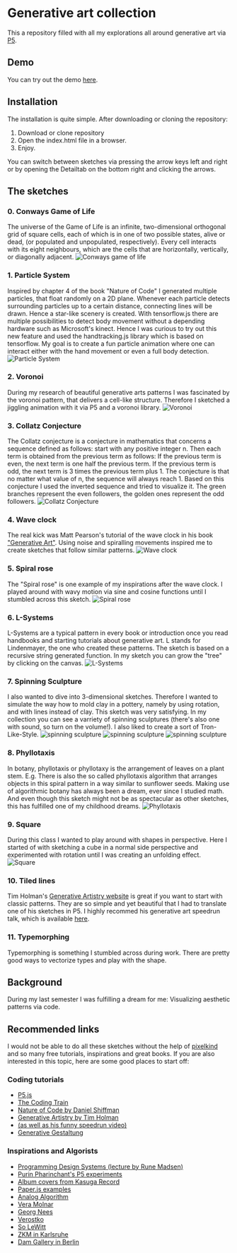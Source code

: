# Generative art collection
This a repository filled with all my explorations all around generative art via [P5](https://p5js.org/). 


## Demo
You can try out the demo [here](https://mekiii.github.io/p5_generative_art_collection/). 

## Installation
The installation is quite simple. After downloading or cloning the repository: 

1. Download or clone repository
2. Open the index.html file in a browser. 
3. Enjoy. 

You can switch between sketches via pressing the arrow keys left and right or by opening the Detailtab on the bottom right and clicking the arrows. 

## The sketches 
### 0. Conways Game of Life
The universe of the Game of Life is an infinite, two-dimensional orthogonal grid of square cells, each of which is in one of two possible states, alive or dead, (or populated and unpopulated, respectively). Every cell interacts with its eight neighbours, which are the cells that are horizontally, vertically, or diagonally adjacent.
![Conways game of life](https://i.imgur.com/9HtymUw.png)
### 1. Particle System
Inspired by chapter 4 of the book "Nature of Code" I generated multiple particles, that float randomly on a 2D plane. Whenever each particle detects surrounding particles up to a certain distance, connecting lines will be drawn. Hence a star-like scenery is created. With tensorflow.js there are multiple possibilities to detect body movement without a depending hardware such as Microsoft's kinect. Hence I was curious to try out this new feature and used the handtracking.js library which is based on tensorflow. My goal is to create a fun particle animation where one can interact either with the hand movement or even a full body detection.
![Particle System](https://camo.githubusercontent.com/f2aa7dd747ece756667816ff20f32d1c2a73f4bd/68747470733a2f2f692e696d6775722e636f6d2f675836734c5a6e2e6a7067)
### 2. Voronoi
During my research of beautiful generative arts patterns I was fascinated by the voronoi pattern, that delivers a cell-like structure. Therefore I sketched a jiggling animation with it via P5 and a voronoi library.
![Voronoi](https://camo.githubusercontent.com/50135881aeef3594be89e3e1409b92db2015cb44/68747470733a2f2f692e696d6775722e636f6d2f3463613237306c2e6a7067)

### 3. Collatz Conjecture
The Collatz conjecture is a conjecture in mathematics that concerns a sequence defined as follows: start with any positive integer n. Then each term is obtained from the previous term as follows: If the previous term is even, the next term is one half the previous term. If the previous term is odd, the next term is 3 times the previous term plus 1. The conjecture is that no matter what value of n, the sequence will always reach 1. Based on this conjecture I used the inverted sequence and tried to visualize it. The green branches represent the even followers, the golden ones represent the odd followers. 
![Collatz Conjecture](https://i.imgur.com/8RW3Ecv.png)

### 4. Wave clock
The real kick was Matt Pearson's tutorial of the wave clock in his book ["Generative Art"](https://www.amazon.de/Generative-Art-Practical-Guide-Processing/dp/1935182625). Using noise and spiralling movements inspired me to create sketches that follow similar patterns. 
![Wave clock](https://i.imgur.com/hE4actx.png)

### 5. Spiral rose
The "Spiral rose" is one example of my inspirations after the wave clock. I played around with wavy motion via sine and cosine functions until I stumbled across this sketch. 
![Spiral rose](https://i.imgur.com/iVKRwHq.png)

### 6. L-Systems
L-Systems are a typical pattern in every book or introduction once you read handbooks and starting tutorials about generative art. L stands for Lindenmayer, the one who created these patterns. The sketch is based on a recursive string generated function. In my sketch you can grow the "tree" by clicking on the canvas. 
![L-Systems](https://i.imgur.com/IbvH4V4.png)

### 7. Spinning Sculpture
I also wanted to dive into 3-dimensional sketches. Therefore I wanted to simulate the way how to mold clay in a pottery, namely by using rotation, and with lines instead of clay. This sketch was very satisfying. In my collection you can see a varriety of spinning sculptures (there's also one with sound, so turn on the volume!). I also liked to create a sort of Tron-Like-Style. 
![spinning sculpture](https://i.imgur.com/Bek1jKD.png)
![spinning sculpture](https://i.imgur.com/GxyL6kY.png)
![spinning sculpture](https://i.imgur.com/giLmyh9.png)


### 8. Phyllotaxis
In botany, phyllotaxis or phyllotaxy is the arrangement of leaves on a plant stem. E.g. There is also the so called phyllotaxis algorithm that arranges objects in this spiral pattern in a way similar to sunflower seeds. Making use of algorithmic botany has always been a dream, ever since I studied math. And even though this sketch might not be as spectacular as other sketches, this has fulfilled one of my childhood dreams. 
![Phyllotaxis](https://i.imgur.com/kycVEbN.png)

### 9. Square
During this class I wanted to play around with shapes in perspective. Here I started of with sketching a cube in a normal side perspective and experimented with rotation until I was creating an unfolding effect. 
![Square](https://i.imgur.com/k8LNBq6.png)

### 10. Tiled lines
Tim Holman's [Generative Artistry website](https://generativeartistry.com/) is great if you want to start with classic patterns. They are so simple and yet beautiful that I had to translate one of his sketches in P5. I highly recommed his generative art speedrun talk, which is available [here](https://www.youtube.com/watch?v=4Se0_w0ISYk). 

### 11. Typemorphing
Typemorphing is something I stumbled across during work. There are pretty good ways to vectorize types and play with the shape. 

## Background
During my last semester I was fulfilling a dream for me: Visualizing aesthetic patterns via code. 

## Recommended links
I would not be able to do all these sketches without the help of [pixelkind](https://github.com/pixelkind) and so many free tutorials, inspirations and great books. If you are also interested in this topic, here are some good places to start off:

### Coding tutorials
- [P5.js](https://p5js.org/)
- [The Coding Train](https://www.youtube.com/user/shiffman)
- [Nature of Code by Daniel Shiffman](https://natureofcode.com/)
- [Generative Artistry by Tim Holman](https://generativeartistry.com/)
- [(as well as his funny speedrun video)](https://www.youtube.com/watch?v=4Se0_w0ISYk)
- [Generative Gestaltung](http://www.generative-gestaltung.de/2/)

### Inspirations and Algorists
- [Programming Design Systems (lecture by Rune Madsen)](http://printingcode.runemadsen.com/)
- [Purin Pharinchant's P5 experiments](http://purin.co/Experiments-with-P5-js)
- [Album covers from Kasuga Record](https://kasuga-records.com/releases/)
- [Paper.js examples](http://paperjs.org/examples/)
- [Analog Algorithm](https://www.analog-algorithm.com/)
- [Vera Molnar](http://www.veramolnar.com/)
- [Georg Nees](http://dada.compart-bremen.de/item/agent/15)
- [Verostko](http://www.verostko.com/)
- [So LeWitt](http://www.artnet.de/k%C3%BCnstler/sol-lewitt/)
- [ZKM in Karlsruhe](https://zkm.de/de)
- [Dam Gallery in Berlin](https://dam-gallery.de/)

